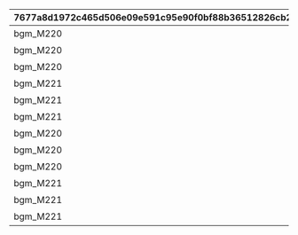 |7677a8d1972c465d506e09e591c95e90f0bf88b36512826cb2dff49186beaddd|bae55b4f13afd59ca61b98d27baf2977217e09263fd572c4afce56c513b200d2|5584005744f2a68246bbc62def424a88f0c965384c3c633967a2cb5b6f110532|91f76e7d58d4c856c3e6bdec1fe85ecfb0d533c25c14741a031230fdba1ea44d|61f8e1c4450380cf0623ae8fd5a5935362961b1fe8e53c5ec68355a3d085f639|6efb8eea31665e8b440eabf0ca93fba46dca817582609a904b17b519059d997e|1eb373f8c735f5a30e6d5aabe6bb150ae763877f4d74304fad86707e2c63508d|686b4540a95be552531d1ffd0bcb6a2a28b4bf78b2abbea54fa949ffc55fe252|63e48f3d04cc8f8f33c0ac104e0d50892bf53a434e33140f098d40f1e2cd2abb|f857ff494570e1e4367a4f0e38e41ea65c636701ba2c425cf87a6c38ef870154|631375a310a16b60c3ef671c94d67466e7438f370841f4e9aa4cda3ed5273ef3|7897aa3ae076310746aa97f972511d010d6c6f9d5d58c8ff61ae66a73c4be2f3|da4d14ec3905abacb0cfbf4ca98cc1f43d3bfbf87397b527f8a6bee78ba51efb|558467a0405db075634abc60f926d9e660a46ee611b14596724d815ffec4928b|c70bee81dfc091fca737663dbde2f7fca9c5329518c641b6fb0ae9870e5a109d|
| --- | --- | --- | --- | --- | --- | --- | --- | --- | --- | --- | --- | --- | --- | --- |
|bgm_M220|2|-75|1001001|？？？|100584|350|100584|0|1|100000|90|-30|bgm_M220|800100101|
|bgm_M220|2|-75|1001002|？？？|100584|350|100584|0|1|100000|90|-30|bgm_M220|800100102|
|bgm_M220|2|-75|1001003|？？？|100584|350|100584|0|1|100000|90|-30|bgm_M220|800100103|
|bgm_M221|2|-75|1001004|？？？|100584|350|100584|0|1|100000|90|-30|bgm_M221|800100101|
|bgm_M221|2|-75|1001005|？？？|100584|350|100584|0|1|100000|90|-30|bgm_M221|800100102|
|bgm_M221|2|-75|1001006|？？？|100584|350|100584|0|1|100000|90|-30|bgm_M221|800100103|
|bgm_M220|2|-75|1002001|？？？|100584|350|100584|0|1|100000|90|-30|bgm_M220|800100201|
|bgm_M220|2|-75|1002002|？？？|100584|350|100584|0|1|100000|90|-30|bgm_M220|800100202|
|bgm_M220|2|-75|1002003|？？？|100584|350|100584|0|1|100000|90|-30|bgm_M220|800100203|
|bgm_M221|2|-75|1002004|？？？|100584|350|100584|0|1|100000|90|-30|bgm_M221|800100201|
|bgm_M221|2|-75|1002005|？？？|100584|350|100584|0|1|100000|90|-30|bgm_M221|800100202|
|bgm_M221|2|-75|1002006|？？？|100584|350|100584|0|1|100000|90|-30|bgm_M221|800100203|